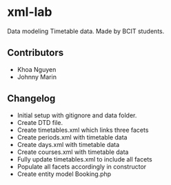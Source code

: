 # xml-lab
Data modeling Timetable data. Made by BCIT students.

## Contributors
- Khoa Nguyen
- Johnny Marin

## Changelog
- Initial setup with gitignore and data folder.
- Create DTD file.
- Create timetables.xml which links three facets
- Create periods.xml with timetable data
- Create days.xml with timetable data
- Create courses.xml with timetable data
- Fully update timetables.xml to include all facets
- Populate all facets accordingly in constructor
- Create entity model Booking.php
